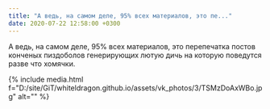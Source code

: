 ```yaml
---
title: "А ведь, на самом деле, 95% всех материалов, это пе..."
date: 2020-07-22 12:58:00 +0300
---
```


А ведь, на самом деле, 95% всех материалов, это перепечатка постов конченых пиздоболов генерирующих лютую дичь на которую поведутся разве что хомячки.

{% include media.html f="D:/site/GiT/whiteldragon.github.io/assets/vk_photos/3/TSMzDoAxWBo.jpg" alt="" %}
